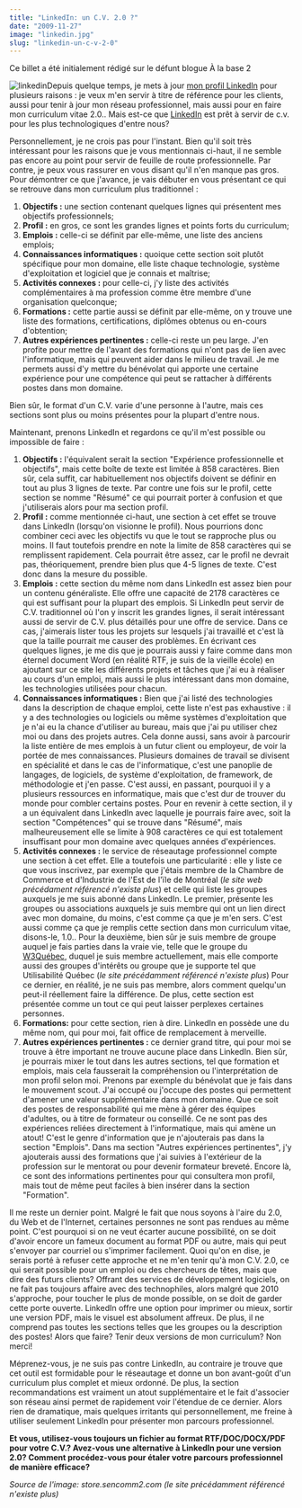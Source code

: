 ```yaml
---
title: "LinkedIn: un C.V. 2.0 ?"
date: "2009-11-27"
image: "linkedin.jpg"
slug: "linkedin-un-c-v-2-0"
---
```


Ce billet a été initialement rédigé sur le défunt blogue À la base 2

![linkedin](images/linkedin.jpg "linkedin")Depuis quelque temps, je mets à jour [mon profil LinkedIn](https://www.linkedin.com/in/fredericharper/ "Mon profil LinkedIn") pour plusieurs raisons : je veux m'en servir à titre de référence pour les clients, aussi pour tenir à jour mon réseau professionnel, mais aussi pour en faire mon curriculum vitae 2.0.. Mais est-ce que [LinkedIn](https://www.linkedin.com/ "LinkedIn") est prêt à servir de c.v. pour les plus technologiques d'entre nous?

Personnellement, je ne crois pas pour l'instant. Bien qu'il soit très intéressant pour les raisons que je vous mentionnais ci-haut, il ne semble pas encore au point pour servir de feuille de route professionnelle. Par contre, je peux vous rassurer en vous disant qu'il n'en manque pas gros. Pour démontrer ce que j'avance, je vais débuter en vous présentant ce qui se retrouve dans mon curriculum plus traditionnel :

1. **Objectifs :** une section contenant quelques lignes qui présentent mes objectifs professionnels;
2. **Profil :** en gros, ce sont les grandes lignes et points forts du curriculum;
3. **Emplois :** celle-ci se définit par elle-même, une liste des anciens emplois;
4. **Connaissances informatiques :** quoique cette section soit plutôt spécifique pour mon domaine, elle liste chaque technologie, système d'exploitation et logiciel que je connais et maîtrise;
5. **Activités connexes :** pour celle-ci, j'y liste des activités complémentaires à ma profession comme être membre d'une organisation quelconque;
6. **Formations :** cette partie aussi se définit par elle-même, on y trouve une liste des formations, certifications, diplômes obtenus ou en-cours d'obtention;
7. **Autres expériences pertinentes :** celle-ci reste un peu large. J'en profite pour mettre de l'avant des formations qui n'ont pas de lien avec l'informatique, mais qui peuvent aider dans le milieu de travail. Je me permets aussi d'y mettre du bénévolat qui apporte une certaine expérience pour une compétence qui peut se rattacher à différents postes dans mon domaine.

Bien sûr, le format d'un C.V. varie d'une personne à l'autre, mais ces sections sont plus ou moins présentes pour la plupart d'entre nous.

Maintenant, prenons LinkedIn et regardons ce qu'il m'est possible ou impossible de faire :

1. **Objectifs :** l'équivalent serait la section "Expérience professionnelle et objectifs", mais cette boîte de texte est limitée à 858 caractères. Bien sûr, cela suffit, car habituellement nos objectifs doivent se définir en tout au plus 3 lignes de texte. Par contre une fois sur le profil, cette section se nomme "Résumé" ce qui pourrait porter à confusion et que j'utiliserais alors pour ma section profil.
2. **Profil :** comme mentionnée ci-haut, une section à cet effet se trouve dans LinkedIn (lorsqu'on visionne le profil). Nous pourrions donc combiner ceci avec les objectifs vu que le tout se rapproche plus ou moins. Il faut toutefois prendre en note la limite de 858 caractères qui se remplissent rapidement. Cela pourrait être assez, car le profil ne devrait pas, théoriquement, prendre bien plus que 4-5 lignes de texte. C'est donc dans la mesure du possible.
3. **Emplois :** cette section du même nom dans LinkedIn est assez bien pour un contenu généraliste. Elle offre une capacité de 2178 caractères ce qui est suffisant pour la plupart des emplois. Si LinkedIn peut servir de C.V. traditionnel où l'on y inscrit les grandes lignes, il serait intéressant aussi de servir de C.V. plus détaillés pour une offre de service. Dans ce cas, j'aimerais lister tous les projets sur lesquels j'ai travaillé et c'est là que la taille pourrait me causer des problèmes. En écrivant ces quelques lignes, je me dis que je pourrais aussi y faire comme dans mon éternel document Word (en réalité RTF, je suis de la vieille école) en ajoutant sur ce site les différents projets et tâches que j'ai eu à réaliser au cours d'un emploi, mais aussi le plus intéressant dans mon domaine, les technologies utilisées pour chacun.
4. **Connaissances informatiques :** Bien que j'ai listé des technologies dans la description de chaque emploi, cette liste n'est pas exhaustive : il y a des technologies ou logiciels ou même systèmes d'exploitation que je n'ai eu la chance d'utiliser au bureau, mais que j'ai pu utiliser chez moi ou dans des projets autres. Cela donne aussi, sans avoir à parcourir la liste entière de mes emplois à un futur client ou employeur, de voir la portée de mes connaissances. Plusieurs domaines de travail se divisent en spécialité et dans le cas de l'informatique, c'est une panoplie de langages, de logiciels, de système d'exploitation, de framework, de méthodologie et j'en passe. C'est aussi, en passant, pourquoi il y a plusieurs ressources en informatique, mais que c'est dur de trouver du monde pour combler certains postes. Pour en revenir à cette section, il y a un équivalent dans LinkedIn avec laquelle je pourrais faire avec, soit la section "Compétences" qui se trouve dans "Résumé", mais malheureusement elle se limite à 908 caractères ce qui est totalement insuffisant pour mon domaine avec quelques années d'expériences.
5. **Activités connexes :** le service de réseautage professionnel compte une section à cet effet. Elle a toutefois une particularité : elle y liste ce que vous inscrivez, par exemple que j'étais membre de la Chambre de Commerce et d'Industrie de l'Est de l'ïle de Montréal (_le site web précédament référencé n'existe plus_) et celle qui liste les groupes auxquels je me suis abonné dans LinkedIn. Le premier, présente les groupes ou associations auxquels je suis membre qui ont un lien direct avec mon domaine, du moins, c'est comme ça que je m'en sers. C'est aussi comme ça que je remplis cette section dans mon curriculum vitae, disons-le, 1.0.. Pour la deuxième, bien sûr je suis membre de groupe auquel je fais parties dans la vraie vie, telle que le groupe du [W3Québec](https://web.archive.org/web/20120504002632/https://w3qc.org/), duquel je suis membre actuellement, mais elle comporte aussi des groupes d'intérêts ou groupe que je supporte tel que Utilisabilité Québec (_le site précédamment référencé n'existe plus_) Pour ce dernier, en réalité, je ne suis pas membre, alors comment quelqu'un peut-il réellement faire la différence. De plus, cette section est présentée comme un tout ce qui peut laisser perplexes certaines personnes.
6. **Formations:** pour cette section, rien à dire. LinkedIn en possède une du même nom, qui pour moi, fait office de remplacement à merveille.
7. **Autres expériences pertinentes :** ce dernier grand titre, qui pour moi se trouve à être important ne trouve aucune place dans LinkedIn. Bien sûr, je pourrais mixer le tout dans les autres sections, tel que formation et emplois, mais cela fausserait la compréhension ou l'interprétation de mon profil selon moi. Prenons par exemple du bénévolat que je fais dans le mouvement scout. J'ai occupé ou j'occupe des postes qui permettent d'amener une valeur supplémentaire dans mon domaine. Que ce soit des postes de responsabilité qui me mène à gérer des équipes d'adultes, ou à titre de formateur ou conseillé. Ce ne sont pas des expériences reliées directement à l'informatique, mais qui amène un atout! C'est le genre d'information que je n'ajouterais pas dans la section "Emplois". Dans ma section "Autres expériences pertinentes", j'y ajouterais aussi des formations que j'ai suivies à l'extérieur de la profession sur le mentorat ou pour devenir formateur breveté. Encore là, ce sont des informations pertinentes pour qui consultera mon profil, mais tout de même peut faciles à bien insérer dans la section "Formation".

Il me reste un dernier point. Malgré le fait que nous soyons à l'aire du 2.0, du Web et de l'Internet, certaines personnes ne sont pas rendues au même point. C'est pourquoi si on ne veut écarter aucune possibilité, on se doit d'avoir encore un fameux document au format PDF ou autre, mais qui peut s'envoyer par courriel ou s'imprimer facilement. Quoi qu'on en dise, je serais porté à refuser cette approche et ne m'en tenir qu'à mon C.V. 2.0, ce qui serait possible pour un emploi ou des chercheurs de têtes, mais que dire des futurs clients? Offrant des services de développement logiciels, on ne fait pas toujours affaire avec des technophiles, alors malgré que 2010 s'approche, pour toucher le plus de monde possible, on se doit de garder cette porte ouverte. LinkedIn offre une option pour imprimer ou mieux, sortir une version PDF, mais le visuel est absolument affreux. De plus, il ne comprend pas toutes les sections telles que les groupes ou la description des postes! Alors que faire? Tenir deux versions de mon curriculum? Non merci!

Méprenez-vous, je ne suis pas contre LinkedIn, au contraire je trouve que cet outil est formidable pour le réseautage et donne un bon avant-goût d'un curriculum plus complet et mieux ordonné. De plus, la section recommandations est vraiment un atout supplémentaire et le fait d'associer son réseau ainsi permet de rapidement voir l'étendue de ce dernier. Alors rien de dramatique, mais quelques irritants qui personnellement, me freine à utiliser seulement LinkedIn pour présenter mon parcours professionnel.

**Et vous, utilisez-vous toujours un fichier au format RTF/DOC/DOCX/PDF pour votre C.V.? Avez-vous une alternative à LinkedIn pour une version 2.0? Comment procédez-vous pour étaler votre parcours professionnel de manière efficace?**

_Source de l'image: store.sencomm2.com (le site précédamment référencé n'existe plus)_
